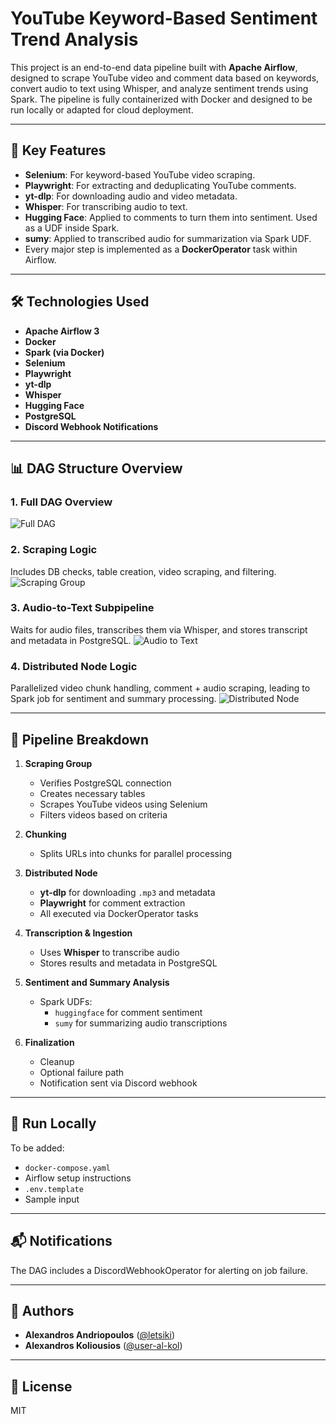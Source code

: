 # YouTube Keyword-Based Sentiment Trend Analysis

This project is an end-to-end data pipeline built with **Apache Airflow**, designed to scrape YouTube video and comment data based on keywords, convert audio to text using Whisper, and analyze sentiment trends using Spark. The pipeline is fully containerized with Docker and designed to be run locally or adapted for cloud deployment.

---

## 📌 Key Features

- **Selenium**: For keyword-based YouTube video scraping.
- **Playwright**: For extracting and deduplicating YouTube comments.
- **yt-dlp**: For downloading audio and video metadata.
- **Whisper**: For transcribing audio to text.
- **Hugging Face**: Applied to comments to turn them into sentiment. Used as a UDF inside Spark.
- **sumy**: Applied to transcribed audio for summarization via Spark UDF.
- Every major step is implemented as a **DockerOperator** task within Airflow.

---

## 🛠️ Technologies Used

- **Apache Airflow 3**
- **Docker**
- **Spark (via Docker)**
- **Selenium**
- **Playwright**
- **yt-dlp**
- **Whisper**
- **Hugging Face**
- **PostgreSQL**
- **Discord Webhook Notifications**

---

## 📊 DAG Structure Overview

### 1. Full DAG Overview

![Full DAG](./png/final/project-dag-graph.png)

### 2. Scraping Logic

Includes DB checks, table creation, video scraping, and filtering.
![Scraping Group](./png/final/project-dag-graph-scraping.png)

### 3. Audio-to-Text Subpipeline

Waits for audio files, transcribes them via Whisper, and stores transcript and metadata in PostgreSQL.
![Audio to Text](./png/final/project-dag-graph-audio-to-text.png)

### 4. Distributed Node Logic

Parallelized video chunk handling, comment + audio scraping, leading to Spark job for sentiment and summary processing.
![Distributed Node](./png/final/project-dag-graph-distributed.png)

---

## 🧱 Pipeline Breakdown

1. **Scraping Group**
    - Verifies PostgreSQL connection
    - Creates necessary tables
    - Scrapes YouTube videos using Selenium
    - Filters videos based on criteria

2. **Chunking**
    - Splits URLs into chunks for parallel processing

3. **Distributed Node**
    - **yt-dlp** for downloading `.mp3` and metadata
    - **Playwright** for comment extraction
    - All executed via DockerOperator tasks

4. **Transcription & Ingestion**
    - Uses **Whisper** to transcribe audio
    - Stores results and metadata in PostgreSQL

5. **Sentiment and Summary Analysis**
    - Spark UDFs:
        - `huggingface` for comment sentiment
        - `sumy` for summarizing audio transcriptions

6. **Finalization**
    - Cleanup
    - Optional failure path
    - Notification sent via Discord webhook

---

## 🚀 Run Locally

To be added:  

- `docker-compose.yaml`  
- Airflow setup instructions  
- `.env.template`  
- Sample input

---

## 📬 Notifications

The DAG includes a DiscordWebhookOperator for alerting on job failure.

---

## 👤 Authors

- **Alexandros Andriopoulos** ([@letsiki](https://github.com/letsiki))  
- **Alexandros Koliousios** ([@user-al-kol](https://github.com/user-al-kol))

---

## 📜 License

MIT
